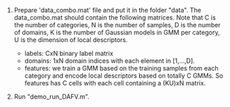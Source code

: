 1. Prepare 'data_combo.mat' file and put it in the folder "data". The data_combo.mat should contain the following matrices. Note that C is the number of categories, N is the number of samples, D is the number of domains, K is the number of Gaussian models in GMM per category, U is the dimension of local descriptors.
   

    * labels: CxN binary label matrix
    * domains: 1xN domain indices with each element in [1,...,D].
    * features: we train a GMM based on the training samples from each category and encode local descriptors based on totally C GMMs. So features has C cells with each cell containing a (KU)xN matrix.


2. Run "demo_run_DAFV.m".